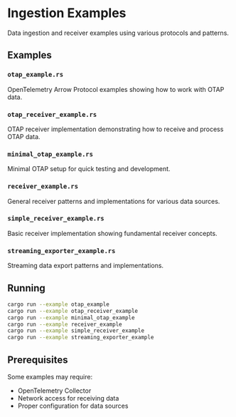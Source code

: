 # Ingestion Examples

Data ingestion and receiver examples using various protocols and patterns.

## Examples

### `otap_example.rs`
OpenTelemetry Arrow Protocol examples showing how to work with OTAP data.

### `otap_receiver_example.rs`
OTAP receiver implementation demonstrating how to receive and process OTAP data.

### `minimal_otap_example.rs`
Minimal OTAP setup for quick testing and development.

### `receiver_example.rs`
General receiver patterns and implementations for various data sources.

### `simple_receiver_example.rs`
Basic receiver implementation showing fundamental receiver concepts.

### `streaming_exporter_example.rs`
Streaming data export patterns and implementations.

## Running

```bash
cargo run --example otap_example
cargo run --example otap_receiver_example
cargo run --example minimal_otap_example
cargo run --example receiver_example
cargo run --example simple_receiver_example
cargo run --example streaming_exporter_example
```

## Prerequisites

Some examples may require:
- OpenTelemetry Collector
- Network access for receiving data
- Proper configuration for data sources
